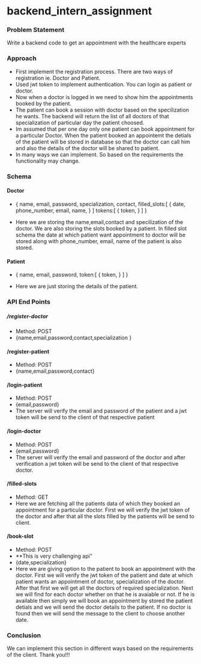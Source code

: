 # backend_intern_assignment
### Problem Statement
Write a backend code to get an appointment with the healthcare experts

### Approach
- First implement the registration process. There are two ways of registration ie. Doctor and Patient.
- Used jwt token to implement authentication. You can login as patient or doctor.
- Now when a doctor is logged in we need to show him the appointments booked by the patient.
- The patient can book a session with doctor based on the specilization he wants. The backend will return the list of all doctors of that specialization of particular day the patient choosed.
- Im assumed that per one day only one patient can book appointment for a particular Doctor. When the patient booked an appointemt the detials of the patient will be stored in database so that the doctor can call him and also the details of the doctor will be shared to patient.
- In many ways we can implement. So based on the requirements the functionality may change. 

### Schema
#### Doctor
- {
  name, 
  email,
  password,
  specialization,
  contact,
  filled_slots:[
    {
      date,
      phone_number,
      email,
      name,
    }
  ]
  tokens:[
    {
      token,
    }
  ]
}

- Here we are storing the name,email,contact and specilization of the doctor. We are also storing the slots booked by a patient. In filled slot schema the date at which patient want appointment to doctor will be stored along with phone_number, email, name of the patient is also stored.

#### Patient
- {
 name,
 email,
 password,
 token:[
  {
    token,
  }
 ]
}

- Here we are just storing the details of the patient.

### API End Points
##### /register-doctor
- Method: POST
- {name,email,password,contact,specialization }
#### /register-patient
- Method: POST
- {name,email,password,contact}
#### /login-patient
- Method: POST
- {email,password}
- The server will verify the email and password of the patient and a jwt token will be send to the client of that respective patient
#### /login-doctor
- Method: POST
- {email,password}
- The server will verify the email and password of the doctor and after verification a jwt token will be send to the client of that respective doctor.
#### /filled-slots
- Method: GET
- Here we are fetching all the patients data of which they booked an appointment for a particular doctor. First we will verify the jwt token of the doctor and after that all the slots filled by the patients will be send to client.
#### /book-slot
- Method: POST
- **This is very challenging api"
- {date,specialization}
- Here we are giving option to the patient to book an appointment with the doctor. First we will verify the jwt token of the patient and date at which patient wants an appointment of doctor, specialization of the doctor. After that first we will get all the doctors of required specialization. Next we will find for each doctor whether on that he is avaiable or not. If he is available then simply we will book an appointment by stored the patient detials and we will send the doctor details to the patient. If no doctor is found then we will send the message to the client to choose another date.


### Conclusion
We can implement this section in different ways based on the requirements of the client. Thank you!!!
